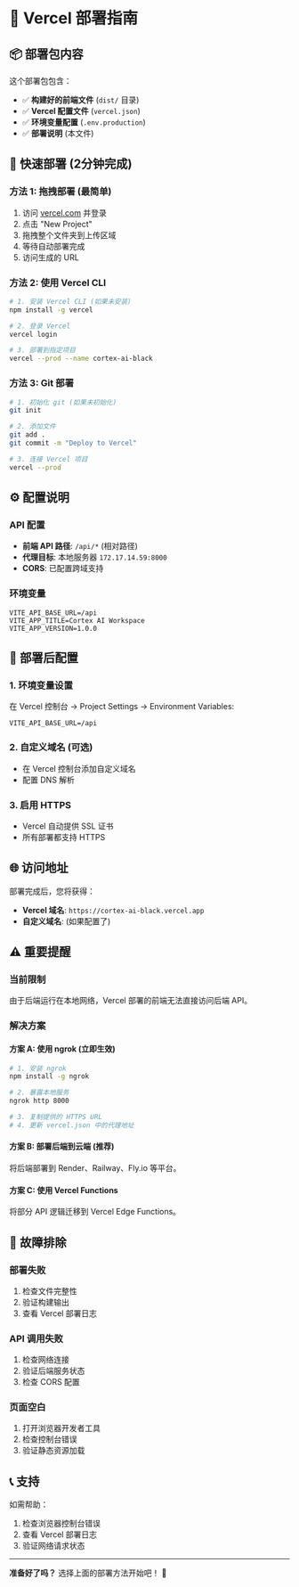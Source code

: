 # 🚀 Vercel 部署指南

## 📦 部署包内容

这个部署包包含：
- ✅ **构建好的前端文件** (`dist/` 目录)
- ✅ **Vercel 配置文件** (`vercel.json`)
- ✅ **环境变量配置** (`.env.production`)
- ✅ **部署说明** (本文件)

## 🎯 快速部署 (2分钟完成)

### 方法 1: 拖拽部署 (最简单)
1. 访问 [vercel.com](https://vercel.com) 并登录
2. 点击 "New Project"
3. 拖拽整个文件夹到上传区域
4. 等待自动部署完成
5. 访问生成的 URL

### 方法 2: 使用 Vercel CLI
```bash
# 1. 安装 Vercel CLI (如果未安装)
npm install -g vercel

# 2. 登录 Vercel
vercel login

# 3. 部署到指定项目
vercel --prod --name cortex-ai-black
```

### 方法 3: Git 部署
```bash
# 1. 初始化 git (如果未初始化)
git init

# 2. 添加文件
git add .
git commit -m "Deploy to Vercel"

# 3. 连接 Vercel 项目
vercel --prod
```

## ⚙️ 配置说明

### API 配置
- **前端 API 路径**: `/api/*` (相对路径)
- **代理目标**: 本地服务器 `172.17.14.59:8000`
- **CORS**: 已配置跨域支持

### 环境变量
```env
VITE_API_BASE_URL=/api
VITE_APP_TITLE=Cortex AI Workspace
VITE_APP_VERSION=1.0.0
```

## 🔧 部署后配置

### 1. 环境变量设置
在 Vercel 控制台 → Project Settings → Environment Variables:
```
VITE_API_BASE_URL=/api
```

### 2. 自定义域名 (可选)
- 在 Vercel 控制台添加自定义域名
- 配置 DNS 解析

### 3. 启用 HTTPS
- Vercel 自动提供 SSL 证书
- 所有部署都支持 HTTPS

## 🌐 访问地址

部署完成后，您将获得：
- **Vercel 域名**: `https://cortex-ai-black.vercel.app`
- **自定义域名**: (如果配置了)

## ⚠️ 重要提醒

### 当前限制
由于后端运行在本地网络，Vercel 部署的前端无法直接访问后端 API。

### 解决方案

#### 方案 A: 使用 ngrok (立即生效)
```bash
# 1. 安装 ngrok
npm install -g ngrok

# 2. 暴露本地服务
ngrok http 8000

# 3. 复制提供的 HTTPS URL
# 4. 更新 vercel.json 中的代理地址
```

#### 方案 B: 部署后端到云端 (推荐)
将后端部署到 Render、Railway、Fly.io 等平台。

#### 方案 C: 使用 Vercel Functions
将部分 API 逻辑迁移到 Vercel Edge Functions。

## 🐛 故障排除

### 部署失败
1. 检查文件完整性
2. 验证构建输出
3. 查看 Vercel 部署日志

### API 调用失败
1. 检查网络连接
2. 验证后端服务状态
3. 检查 CORS 配置

### 页面空白
1. 打开浏览器开发者工具
2. 检查控制台错误
3. 验证静态资源加载

## 📞 支持

如需帮助：
1. 检查浏览器控制台错误
2. 查看 Vercel 部署日志
3. 验证网络请求状态

---

**准备好了吗？** 选择上面的部署方法开始吧！ 🚀